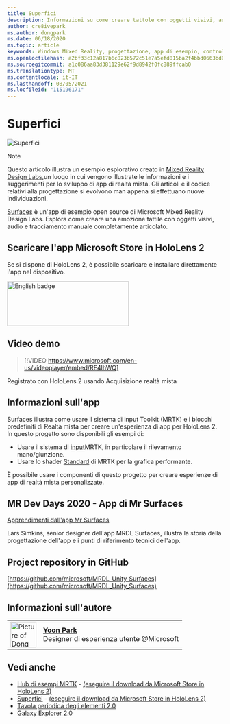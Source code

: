 ```yaml
---
title: Superfici
description: Informazioni su come creare tattole con oggetti visivi, audio e tracciamento manuale articolato nell'app di esempio Surfaces.
author: cre8ivepark
ms.author: dongpark
ms.date: 06/18/2020
ms.topic: article
keywords: Windows Mixed Reality, progettazione, app di esempio, controlli, MRTK, Mixed Reality Toolkit, Unity, app di esempio, app di esempio, open source, Microsoft Store, HoloLens, visore di realtà mista, visore windows mixed reality, visore per realtà virtuale
ms.openlocfilehash: a2bf33c12a817b6c823b572c51e7a5efd815ba2f4bbd0663bd076d33ef1f5dee
ms.sourcegitcommit: a1c086aa83d381129e62f9d8942f0fc889ffcab0
ms.translationtype: MT
ms.contentlocale: it-IT
ms.lasthandoff: 08/05/2021
ms.locfileid: "115196171"
---
```

# <a name="surfaces"></a>Superfici

![Superfici](images/MRDL_Surfaces_1.jpg)

>[!NOTE]
>Questo articolo illustra un esempio esplorativo creato in [Mixed Reality Design Labs,](https://github.com/Microsoft/MRDesignLabs_Unity)un luogo in cui vengono illustrate le informazioni e i suggerimenti per lo sviluppo di app di realtà mista. Gli articoli e il codice relativi alla progettazione si evolvono man appena si effettuano nuove individuazioni.

[Surfaces](https://github.com/microsoft/MRDL_Unity_Surfaces)  è un'app di esempio open source di Microsoft Mixed Reality Design Labs. Esplora come creare una emozione tattile con oggetti visivi, audio e tracciamento manuale completamente articolato.

## <a name="download-app-from-microsoft-store-in-hololens-2"></a>Scaricare l'app Microsoft Store in HoloLens 2
Se si dispone di HoloLens 2, è possibile scaricare e installare direttamente l'app nel dispositivo.

<a href='//www.microsoft.com/store/apps/9nvkpv3sk3x0?cid=storebadge&ocid=badge'><img src='https://developer.microsoft.com/store/badges/images/English_get-it-from-MS.png' alt='English badge' width="284px" height="104px" style='width: 284px; height: 104px;'/></a>

## <a name="demo-video"></a>Video demo 

> [!VIDEO https://www.microsoft.com/en-us/videoplayer/embed/RE4IhWQ]

Registrato con HoloLens 2 usando Acquisizione realtà mista

## <a name="about-the-app"></a>Informazioni sull'app

Surfaces illustra come usare il sistema di input Toolkit (MRTK) e i blocchi predefiniti di Realtà mista per creare un'esperienza di app per HoloLens 2. In questo progetto sono disponibili gli esempi di:

- Usare il sistema di [input](/windows/mixed-reality/mrtk-unity/features/input/overview)MRTK, in particolare il rilevamento mano/giunzione.
- Usare lo shader [Standard](/windows/mixed-reality/mrtk-unity/features/rendering/mrtk-standard-shader) di MRTK per la grafica performante.

È possibile usare i componenti di questo progetto per creare esperienze di app di realtà mista personalizzate.

## <a name="mr-dev-days-2020---learnings-from-the-mr-surfaces-app"></a>MR Dev Days 2020 - App di Mr Surfaces

[Apprendimenti dall'app Mr Surfaces](https://channel9.msdn.com/Shows/Docs-Mixed-Reality/Learnings-from-the-MR-Surfaces-App)

Lars Simkins, senior designer dell'app MRDL Surfaces, illustra la storia della progettazione dell'app e i punti di riferimento tecnici dell'app.

## <a name="project-repository-on-github"></a>Project repository in GitHub

[https://github.com/microsoft/MRDL_Unity_Surfaces](https://github.com/microsoft/MRDL_Unity_Surfaces)


## <a name="about-the-author"></a>Informazioni sull'autore

<table style="border-collapse:collapse" padding-left="0px">
<tr>
<td style="border-style: none" width="60px"><img alt="Picture of Dong Yoon Park" width="60" height="60" src="images/dongyoonpark.jpg"></td>
<td style="border-style: none"><a href="http://dongyoonpark.com" target="_blank"><b>Yoon Park</b></a><br>Designer di esperienza utente @Microsoft</td>
</tr>
</table>

## <a name="see-also"></a>Vedi anche

* [Hub di esempi MRTK](/windows/mixed-reality/mrtk-unity/features/example-scenes/example-hub) - [(eseguire il download da Microsoft Store in HoloLens 2)](https://www.microsoft.com/en-us/p/mrtk-examples-hub/9mv8c39l2sj4)
* [Superfici](sampleapp-surfaces.md) - [(eseguire il download da Microsoft Store in HoloLens 2)](https://www.microsoft.com/en-us/p/surfaces/9nvkpv3sk3x0)
* [Tavola periodica degli elementi 2.0](https://medium.com/@dongyoonpark/bringing-the-periodic-table-of-the-elements-app-to-hololens-2-with-mrtk-v2-a6e3d8362158)
* [Galaxy Explorer 2.0](galaxy-explorer-update.md)